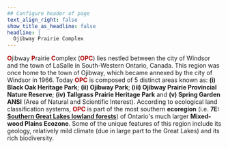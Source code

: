 ```yaml
---
## Configure header of page
text_align_right: false
show_title_as_headline: false
headline: |
  Ojibway Prairie Complex
---
```

<style type="text/css">
#Dred { font-weight: bold; color: rgb(175, 0, 0); }
#Gold { font-weight: bold; color: rgb(230, 190, 0); }
#Fgr { font-weight: bold; color: rgb(20, 80, 20); }
#Blue { font-weight: bold; color: blue; }
</style>

<!-- this is a subheadline -->
<span id="Dred">O</span>jibway <span id="Dred">P</span>rairie <span id="Dred">C</span>omplex (<span id="Dred">OPC</span>) lies nestled between the city of Windsor and the town of LaSalle in South-Western Ontario, Canada. This region was once home to the town of Ojibway, which became annexed by the city of Windsor in 1966. Today <span id="Dred">OPC</span> is composed of 5 distinct areas known as: **(i) Black Oak Heritage Park**; **(ii) Ojibway Park**; **(iii) Ojibway Prairie Provincial Nature Reserve**; **(iv) Tallgrass Prairie Heritage Park** and **(v) Spring Garden ANSI** (Area of Natural and Scientific Interest). According to ecological land classification systems, <span id="Dred">OPC</span> is part of the most southern **ecoregion** (i.e. **7E: [Southern Great Lakes lowland forests](https://www.ontario.ca/page/ecosystems-ontario-part-1-ecozones-and-ecoregions)**) of Ontario's much larger **Mixed-wood Plains Ecozone**. Some of the unique features of this region include its geology, relatively mild climate (due in large part to the Great Lakes) and its rich biodiversity.



